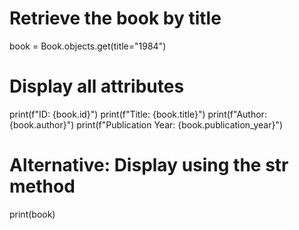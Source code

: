 # Retrieve the book by title
book = Book.objects.get(title="1984")

# Display all attributes
print(f"ID: {book.id}")
print(f"Title: {book.title}")
print(f"Author: {book.author}")
print(f"Publication Year: {book.publication_year}")

# Alternative: Display using the __str__ method
print(book)